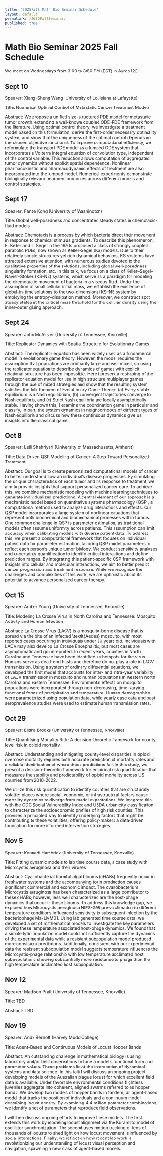 ```yaml
---
title: '2025Fall Math Bio Seminar Schedule'
layout: default
permalink: /2025FallSeminar/
published: true
---
```

# Math Bio Seminar 2025 Fall Schedule
We meet on Wednesdays from 3:00 to 3:50 PM (EST) in Ayres 122.

## Sept 10
Speaker: Xiang-Sheng Wang (University of Louisiana at Lafayette)

Title: Numerical Optimal Control of Metastatic Cancer Treatment Models

Abstract: We propose a unified size-structured PDE model for metastatic tumor growth, extending a well-known coupled ODE–PDE framework from the literature. Using optimal control theory, we investigate a treatment model based on this formulation, derive the first-order necessary optimality system, and show that the uniqueness of the optimal control depends on the chosen objective functional. To improve computational efficiency, we reformulate the transport PDE model as a lumped ODE system that incorporates a Volterra integral equation of convolution type, independent of the control variable. This reduction allows computation of aggregated tumor dynamics without explicit spatial dependence. Nonlinear pharmacokinetic and pharmacodynamic effects of treatment are also incorporated into the lumped model. Numerical experiments demonstrate biologically relevant treatment outcomes across different models and control strategies.

## Sept 17
Speaker: Fanze Kong (University of Washington)

Title: Global well-posedness and concentrated steady states in chemotaxis-fluid models

Abstract: Chemotaxis is a process by which bacteria direct their movement in response to chemical stimulus gradients.  To describe this phenomenon, E. Keller and L. Segel in the 1970s proposed a class of strongly coupled parabolic PDEs, now known as Keller-Segel (KS) models. Due to their relatively simple structures yet rich dynamical behaviors, KS systems have attracted extensive attention, with numerous studies devoted to the qualitative properties of the solutions, including global well-posedness, singularity formation, etc. In this talk, we focus on a class of Keller–Segel–Navier–Stokes (KS-NS) systems, which serve as a paradigm for modeling the chemotactic movement of bacteria in a viscous fluid.  Under the assumption of small cellular initial mass, we establish the existence of global-in-time solutions to the two-dimensional KS–NS system by employing the entropy–dissipation method.   Moreover, we construct spot steady states at the critical mass threshold for the cellular density using the inner–outer gluing approach.

## Sept 24
Speaker: John McAlister (University of Tennessee, Knoxville)

Title: Replicator Dynamics with Spatial Structure for Evolutionary Games

Abstract: The replicator equation has been widely used as a fundamental model in evolutionary game theory. However, the model requires the assumption that populations are arbitrarily large and well mixed, so using the replicator equation to describe dynamics of games with explicit relational structure has been impossible. Here I present a reshaping of the replicator equation model for use in high structure multiplayer games through the use of mixed strategies and show that the resulting system satisfies the folk theorem of Evolutionary Game Theory: (a) Every stable equilibrium is a Nash equilibrium, (b) convergent trajectories converge to Nash equilibria, and (c) Strict Nash equilibria are locally asymptotically stable. Having shown this, I examine the coordination game in particular and classify, in part, the system dynamics in neighborhoods of different types of Nash equilibria and discuss how these continuous dynamics give us insights into the classical game.  

## Oct 8
Speaker: Leili Shahriyari (University of Massachusetts, Amherst)

Title: Data Driven QSP Modeling of Cancer: A Step Toward Personalized Treatment

Abstract: Our goal is to create personalized computational models of cancer to better understand how an individual’s disease progresses. By simulating the unique characteristics of each tumor and its response to treatment, we aim to provide insights that support personalized cancer care. To achieve this, we combine mechanistic modeling with machine learning techniques to generate individualized predictions. A central element of our approach is a mechanistic model based on quantitative systems pharmacology (QSP), a computational method used to analyze drug interactions and effects. Our QSP model incorporates a large system of nonlinear equations that represent both biochemical and biomechanical processes within tumors. One common challenge in QSP is parameter estimation, as traditional models often assume uniformity across patients. This assumption can limit accuracy when calibrating models with diverse patient data. To address this, we present a computational framework that focuses on individual patient data for parameter estimation, tailoring QSP model parameters to reflect each person’s unique tumor biology. We conduct sensitivity analyses and uncertainty quantification to identify critical interactions and define prediction ranges. By integrating this patient-specific QSP framework with insights into cellular and molecular interactions, we aim to better predict cancer progression and treatment response. While we recognize the challenges and complexities of this work, we are optimistic about its potential to advance personalized cancer therapy.

## Oct 15
Speaker: Amber Young (University of Tennessee, Knoxville)

Title: Modeling La Crosse Virus in North Carolina and Tennessee: Mosquito Activity and Human Infection

Abstract: La Crosse Virus (LACV) is a mosquito-borne disease that is spread via the bite of an infected \textit{Aedes} mosquito, with most reported cases occurring in individuals under 20 years old. Individuals with LACV may also develop La Crosse Encephalitis, but most cases are asymptomatic and go unreported. In recent years, counties in North Carolina and Tennessee have been identified as hotspots for the virus. Humans serve as dead-end hosts and therefore do not play a role in LACV transmission. Using a system of ordinary differential equations, we developed the first model that accounts for inter- and intra-year variability of LACV transmission in mosquito and human populations in western North Carolina and eastern Tennessee. Environmental effects on mosquito populations were incorporated through non-decreasing, time-varying functional forms of precipitation and temperature. Human demographics were parameterized using population data, while yearly case data and past seroprevalence studies were used to estimate human transmission rates.

## Oct 29
Speaker: Elisha Brooks (University of Tennessee, Knoxville)

Title: Quantifying Mortality Risk: A decision-theoretic framework for county-level risk in opioid mortality

Abstract: Understanding and mitigating county-level disparities in opioid overdose mortality requires both accurate prediction of mortality rates and a reliable identification of where those predictions fail. In this study, we present a decision-theoretic framework for empirical risk quantification that measures the stability and predictability of opioid mortality across US counties from 2010-2022.

We utilize this risk quantification to identify counties that are structurally volatile: places where social, economic, or infrastructural factors cause mortality dynamics to diverge from model expectations. We integrate this with the CDC Social Vulnerability Index and USDA urbanicity classification to characterize the socioeconomic profiles of high risk counties. This provides a principled way to identify underlying factors that might be contributing to these volatilities, offering policy-makers a data-driven foundation for more informed intervention strategies.

## Nov 5
Speaker: Kennedi Hambrick (University of Tennessee, Knoxville)

Title: Fitting dynamic models to lab time course data, a case study with Microcystis aeruginosa and their viruses

Abstract: Cyanobacterial harmful algal blooms (cHABs) frequently occur in freshwater systems and the accompanying toxin production causes significant commercial and economic impact. The cyanobacterium Microcystis aeruginosa has been characterized as a large contributor to these cHABs; however, less well characterized are the host-phage dynamics that occur in these blooms. To address this knowledge gap, we explored how Microcystis aeruginosa NIES-298 pre-acclimation to different temperature conditions influenced sensitivity to subsequent infection by the bacteriophage Ma-LMM01. Using lab generated time course data, we developed a set of mathematical models to investigate the key parameters driving these temperature associated host-phage dynamics. We found that a simple lytic population model could not sufficiently capture the dynamics of the experimental data while a resistant subpopulation model produced more consistent predictions. Additionally, consistent with our experimental data the resistant subpopulation model suggests temperature influences the Microcystis-phage relationship with low temperature acclimated host subpopulations showing substantially more resistance to phage than the high temperature acclimated host subpopulation.


## Nov 12
Speaker: Madison Pratt (University of Tennessee, Knoxville)

Title: TBD

Abstract: TBD

## Nov 19
Speaker: Andy Bernoff (Harvey Mudd College)

Title: Agent-Based and Continuous Models of Locust Hopper Bands

Abstract: An outstanding challenge in mathematical biology is using laboratory and/or field observations to tune a model’s functional form and parameter values. These problems lie at the intersection of dynamical systems and data science. In this talk I will discuss an ongoing project developing models of the Australian plague locust for which excellent field data is available. Under favorable environmental conditions flightless juveniles aggregate into coherent, aligned swarms referred to as hopper bands. We develop two models of hopper bands in tandem; an agent-based model that tracks the position of individuals and a continuum model describing locust density. By examining 4.4 million parameter combinations, we identify a set of parameters that reproduce field observations.

I will then discuss ongoing efforts to improve these models. The first extends this work by modeling locust alignment via the Kuramoto model of oscillator synchronization. The second uses motion tracking of tens of thousands of locusts to shed light on how locust movement is influenced by social interactions. Finally, we reflect on how recent lab work is revolutionizing our understanding of locust visual perception and navigation, spawning a new class of agent-based models.

